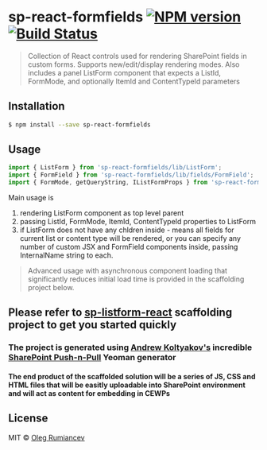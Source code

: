 # sp-react-formfields [![NPM version](https://badge.fury.io/js/sp-react-formfields.svg)](https://npmjs.org/package/sp-react-formfields) [![Build Status](https://travis-ci.org/olegrumiancev/sp-react-formfields.svg?branch=master)](https://travis-ci.org/olegrumiancev/sp-react-formfields)

> Collection of React controls used for rendering SharePoint fields in custom forms. Supports new/edit/display rendering modes.
> Also includes a panel ListForm component that expects a ListId, FormMode, and optionally ItemId and ContentTypeId parameters

## Installation

```sh
$ npm install --save sp-react-formfields
```

## Usage

```js
import { ListForm } from 'sp-react-formfields/lib/ListForm';
import { FormField } from 'sp-react-formfields/lib/fields/FormField';
import { FormMode, getQueryString, IListFormProps } from 'sp-react-formfields/lib/interfaces'
```

Main usage is
1) rendering ListForm component as top level parent
2) passing ListId, FormMode, ItemId, ContentTypeId properties to ListForm
3) if ListForm does not have any chldren inside - means all fields for current list or content type will be rendered, or you can specify any number of custom JSX and FormField components inside, passing InternalName string to each.

> Advanced usage with asynchronous component loading that significantly reduces initial load time is provided in the scaffolding project below.

## Please refer to [sp-listform-react](https://github.com/olegrumiancev/sp-listform-react) scaffolding project to get you started quickly
### The project is generated using **[Andrew Koltyakov's](https://github.com/koltyakov/)** incredible [SharePoint Push-n-Pull](https://www.npmjs.com/package/generator-sppp) Yeoman generator
#### The end product of the scaffolded solution will be a series of JS, CSS and HTML files that will be easitly uploadable into SharePoint environment and will act as content for embedding in CEWPs

## License

MIT © [Oleg Rumiancev](https://github.com/olegrumiancev)
